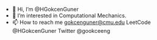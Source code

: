 - 👋 Hi, I’m @HGokcenGuner
- 👀 I’m interested in Computational Mechanics.
- 📫 How to reach me gokcenguner@cmu.edu
LeetCode @HGokcenGuner
Twitter @gookceeng

<!---
HGokcenGuner/HGokcenGuner is a ✨ special ✨ repository because its `README.md` (this file) appears on your GitHub profile.
You can click the Preview link to take a look at your changes.
--->
